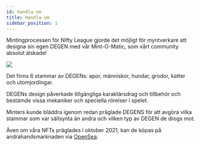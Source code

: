 ```yaml
---
id: handla om
title: Handla om
sidebar_position: 1
---
```


Mintingprocessen för Nifty League gjorde det möjligt för myntverkare att designa sin egen DEGEN med vår Mint-O-Matic, som vårt community absolut älskade!

![](/img/mintomatic.gif)

Det finns 6 stammar av DEGENs: apor, människor, hundar, grodor, katter och utomjordingar.

DEGENs design påverkade tillgängliga karaktärsdrag och tillbehör och bestämde vissa mekaniker och speciella rörelser i spelet.

Minters kunde bläddra igenom redan präglade DEGENS för att avgöra vilka stammar som var sällsynta än andra och vilken typ av DEGEN de drogs mot.

Även om våra NFTs präglades i oktober 2021, kan de köpas på andrahandsmarknaden via [OpenSea](https://opensea.io/collection/niftydegen).
